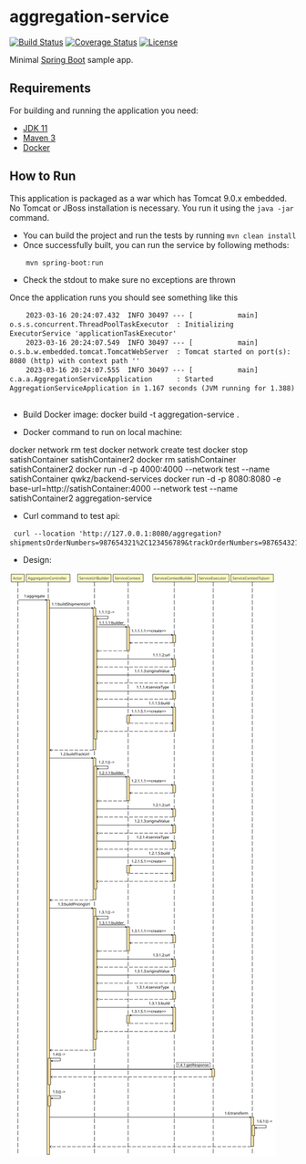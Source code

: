 # aggregation-service

[![Build Status](https://travis-ci.org/codecentric/springboot-sample-app.svg?branch=master)](https://travis-ci.org/codecentric/springboot-sample-app)
[![Coverage Status](https://coveralls.io/repos/github/codecentric/springboot-sample-app/badge.svg?branch=master)](https://coveralls.io/github/codecentric/springboot-sample-app?branch=master)
[![License](http://img.shields.io/:license-apache-blue.svg)](http://www.apache.org/licenses/LICENSE-2.0.html)

Minimal [Spring Boot](http://projects.spring.io/spring-boot/) sample app.

## Requirements

For building and running the application you need:

- [JDK 11](http://www.oracle.com/technetwork/java/javase/downloads/jdk8-downloads-2133151.html)
- [Maven 3](https://maven.apache.org)
- [Docker](https://docs.docker.com/get-docker/)

## How to Run 

This application is packaged as a war which has Tomcat 9.0.x embedded. No Tomcat or JBoss installation is necessary. You run it using the ```java -jar``` command.


* You can build the project and run the tests by running ```mvn clean install```
* Once successfully built, you can run the service by following methods:
```
    mvn spring-boot:run
```
* Check the stdout to make sure no exceptions are thrown

Once the application runs you should see something like this

```
    2023-03-16 20:24:07.432  INFO 30497 --- [           main] o.s.s.concurrent.ThreadPoolTaskExecutor  : Initializing ExecutorService 'applicationTaskExecutor'
    2023-03-16 20:24:07.549  INFO 30497 --- [           main] o.s.b.w.embedded.tomcat.TomcatWebServer  : Tomcat started on port(s): 8080 (http) with context path ''
    2023-03-16 20:24:07.555  INFO 30497 --- [           main] c.a.a.AggregationServiceApplication      : Started AggregationServiceApplication in 1.167 seconds (JVM running for 1.388)
    
```

* Build Docker image:
docker build -t aggregation-service .

* Docker command to run on local machine:

docker network rm test
docker network create test
docker stop satishContainer satishContainer2
docker rm satishContainer satishContainer2
docker run -d -p 4000:4000  --network test --name satishContainer qwkz/backend-services
docker run -d -p 8080:8080 -e base-url=http://satishContainer:4000 --network test --name satishContainer2 aggregation-service

* Curl command to test api:

```
 curl --location 'http://127.0.0.1:8080/aggregation?shipmentsOrderNumbers=987654321%2C123456789&trackOrderNumbers=987654321%2C123456789&pricingCountryCodes=NL%2CCN'
``` 

* Design:   

![Image name](./AggregationController_aggregate.svg)
